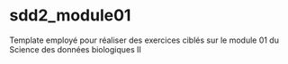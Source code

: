 # sdd2_module01
Template employé pour réaliser des exercices ciblés sur le module 01 du Science des données biologiques II
